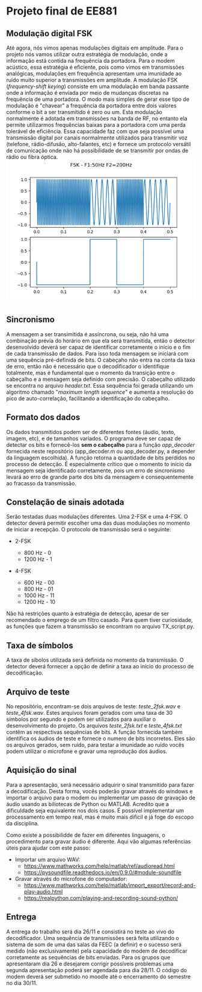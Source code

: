 # Projeto final de EE881
## Modulação digital FSK
Até agora, nós vimos apenas modulações digitais em amplitude. Para o projeto nós vamos utilizar outra estratégia de modulação, onde a informação está contida na frequência da portadora. Para o modem acústico, essa estratégia é eficiente, pois como vimos em transmissões analógicas, modulações em frequência apresentam uma imunidade ao ruído muito superior a transmissões em amplitude. 
A modulação FSK (*frequency-shift keying*) consiste em uma modulação em banda passante onde a informação é enviada por meio de mudanças discretas na frequência de uma portadora. O modo mais simples de gerar esse tipo de modulação é "chavear" a frequência da portadora entre dois valores conforme o bit a ser transmitido é zero ou um.
Esta modulação normalmente é adotada em transmissões na banda de RF, no entanto ela permite utilizarmos frequências baixas para a portadora com uma perda tolerável de eficiência. Essa capacidade faz com que seja possível uma transmissão digital por canais normalmente utilizados para transmitir voz (telefone, rádio-difusão, alto-falantes, etc) e fornece um protocolo versátil de comunicação onde não há possibilidade de se transmitir por ondas de rádio ou fibra óptica. 
![FSK Modulation](FSK.png)

## Sincronismo
A mensagem a ser transimitida é assíncrona, ou seja, não há uma combinação prévia do horário em que ela será transmitida, então o detector desenvolvido deverá ser capaz de identificar corretamente o início e o fim de cada transmissão de dados. Para isso toda mensagem se iniciará com uma sequência pré-definida de bits. O cabeçaho não entra na conta da taxa de erro, então não é necessário que o decodificador o identifique totalmente, mas é fundamental que o momento da transição entre o cabeçalho e a mensagem seja definido com precisão. O cabeçalho utilizado se encontra no arquivo *header.txt*. Essa sequência foi gerada utilizando um algoritmo chamado "*maximum length sequence*" e aumenta a resolução do pico de auto-correlação, facilitando a identificação do cabeçalho.

## Formato dos dados
Os dados transmitidos podem ser de diferentes fontes (áudio, texto, imagem, etc), e de tamanhos variados. O programa deve ser capaz de detectar os bits e fornecê-los **sem o cabeçalho** para a função *app_decoder* fornecida neste repositório (app_decoder.m ou app_decoder.py, a depender da linguagem escolhida). A função retorna a quantidade de bits perdidos no processo de detecção. É especialmente crítico que o momento to início da mensagem seja identificado corretamente, pois um erro de sincronismo levará ao erro de grande parte dos bits da mensagem e consequentemente ao fracasso da transmissão. 

## Constelação de sinais adotada
Serão testadas duas modulações diferentes. Uma 2-FSK e uma 4-FSK. O detector deverá permitir escolher uma das duas modulações no momento de iniciar a recepção. O protocolo de transmissão será o seguinte:

- 2-FSK
    - 800 Hz - 0
    - 1200 Hz - 1

- 4-FSK
    - 600 Hz - 00
    - 800 Hz - 01
    - 1000 Hz - 11
    - 1200 Hz - 10

Não há restrições quanto à estratégia de detecção, apesar de ser recomendado o emprego de um filtro casado. Para quem tiver curiosidade, as funções que fazem a transmissão se encontram no arquivo TX_script.py.

## Taxa de símbolos
A taxa de síbolos utilizada será definida no momento da transmissão. O detector deverá fornecer a opção de definir a taxa ao início do processo de decodificação.

## Arquivo de teste
No repositório, encontram-se dois arquivos de teste: *teste_2fsk.wav* e *teste_4fsk.wav*. Estes arquivos foram gerados com uma taxa de 30 símbolos por segundo e podem ser utilizados para auxiliar o desenvolvimento do projeto. Os arquivos *teste_2fsk.txt* e *teste_4fsk.txt* contêm as respectivas sequências de bits. A função fornecida também identifica os áudios de teste e fornece o numero de bits incorretos. Eles são os arquivos gerados, sem ruído, para testar a imunidade ao ruído vocês podem utilizar o microfone e gravar uma reprodução dos áudios.

## Aquisição do sinal
Para a apresentação, será necessário adquirir o sinal transmitido para fazer a decodificação. Desta forma, vocês poderão gravar através do windows e importar o arquivo para o modem ou implementar um passo de gravação de áudio usando as biliotecas de Python ou MATLAB. Acredito que a dificuldade seja equivalente nos dois casos. É possível implementar um processamento em tempo real, mas é muito mais difícil e já foge do escopo da disciplina.

Como existe a possibilidde de fazer em diferentes linguagens, o procedimento para gravar áudio é diferente. Aqui vão algumas referências úteis para ajudar com este passo:
- Importar um arquivo WAV:
    - https://www.mathworks.com/help/matlab/ref/audioread.html
    - https://pysoundfile.readthedocs.io/en/0.9.0/#module-soundfile
- Gravar através do microfone do computador:
    - https://www.mathworks.com/help/matlab/import_export/record-and-play-audio.html
    - https://realpython.com/playing-and-recording-sound-python/

## Entrega
A entrega do trabalho será dia 26/11 e consistirá no teste ao vivo do decodificador. Uma sequência de transmissões será feita utilizando o sistema de som de uma das salas da FEEC (a definir) e o sucesso será medido (não exclusivamente) pela capacidade do modem de decodificar corretamente as sequências de bits enviadas. Para os grupos que apresentaram dia 26 e desejarem corrigir possíveis problemas uma segunda apresentação poderá ser agendada para dia 28/11. O código do modem deverá ser submetido no moodle até o encerramento do semestre no dia 30/11.

